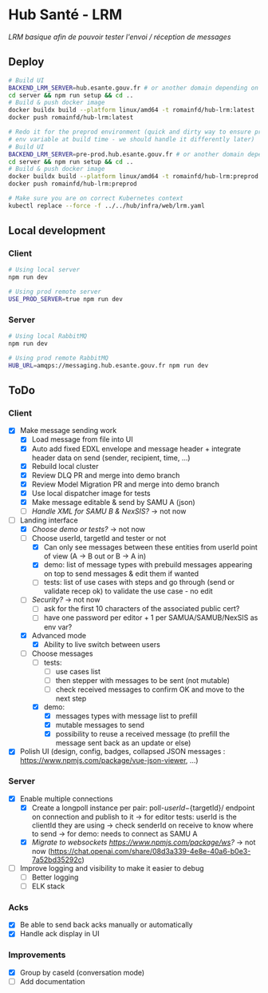 # Hub Santé - LRM
_LRM basique afin de pouvoir tester l'envoi / réception de messages_

## Deploy
```bash
# Build UI
BACKEND_LRM_SERVER=hub.esante.gouv.fr # or another domain depending on environment (must be explicit in the image tag), as we must pass it at nuxt build time
cd server && npm run setup && cd ..
# Build & push docker image
docker buildx build --platform linux/amd64 -t romainfd/hub-lrm:latest .
docker push romainfd/hub-lrm:latest

# Redo it for the preprod environment (quick and dirty way to ensure preprod and prod are built on the same codebase, even if we have to pass
# env variable at build time - we should handle it differently later)
# Build UI
BACKEND_LRM_SERVER=pre-prod.hub.esante.gouv.fr # or another domain depending on environment (must be explicit in the image tag), as we must pass it at nuxt build time
cd server && npm run setup && cd ..
# Build & push docker image
docker buildx build --platform linux/amd64 -t romainfd/hub-lrm:preprod .
docker push romainfd/hub-lrm:preprod

# Make sure you are on correct Kubernetes context
kubectl replace --force -f ../../hub/infra/web/lrm.yaml
```

## Local development
### Client
```bash
# Using local server
npm run dev

# Using prod remote server
USE_PROD_SERVER=true npm run dev
```

### Server
```bash
# Using local RabbitMQ
npm run dev

# Using prod remote RabbitMQ
HUB_URL=amqps://messaging.hub.esante.gouv.fr npm run dev
```

## ToDo
### Client
- [x] Make message sending work
  - [x] Load message from file into UI
  - [x] Auto add fixed EDXL envelope and message header + integrate header data on send (sender, recipient, time, ...)
  - [x] Rebuild local cluster
  - [x] Review DLQ PR and merge into demo branch
  - [x] Review Model Migration PR and merge into demo branch
  - [x] Use local dispatcher image for tests
  - [x] Make message editable & send by SAMU A (json)
  - [ ] _Handle XML for SAMU B & NexSIS?_ -> not now
- [ ] Landing interface
  - [x] _Choose demo or tests?_ -> not now
  - [ ] Choose userId, targetId and tester or not
    - [x] Can only see messages between these entities from userId point of view (A -> B out or B -> A in)
    - [x] demo: list of message types with prebuild messages appearing on top to send messages & edit them if wanted 
    - [ ] tests: list of use cases with steps and go through (send or validate recep ok) to validate the use case - no edit
  - [ ] _Security?_ -> not now
    - [ ] ask for the first 10 characters of the associated public cert?
    - [ ] have one password per editor + 1 per SAMUA/SAMUB/NexSIS as env var?
  - [x] Advanced mode
    - [x] Ability to live switch between users
  - [ ] Choose messages
    - [ ] tests: 
      - [ ] use cases list
      - [ ] then stepper with messages to be sent (not mutable)
      - [ ] check received messages to confirm OK and move to the next step
    - [x] demo: 
      - [x] messages types with message list to prefill
      - [x] mutable messages to send
      - [x] possibility to reuse a received message (to prefill the message sent back as an update or else)
- [x] Polish UI (design, config, badges, collapsed JSON messages : https://www.npmjs.com/package/vue-json-viewer, ...)

### Server
- [x] Enable multiple connections
    - [x] Create a longpoll instance per pair: poll-${userId}-${targetId}/ endpoint on connection and publish to it
      -> for editor tests: userId is the clientId they are using -> check senderId on receive to know where to send
      -> for demo: needs to connect as SAMU A
    - [x] _Migrate to websockets https://www.npmjs.com/package/ws?_ -> not now (https://chat.openai.com/share/08d3a339-4e8e-40a6-b0e3-7a52bd35292c)
- [ ] Improve logging and visibility to make it easier to debug
    - [ ] Better logging
    - [ ] ELK stack

### Acks
- [x] Be able to send back acks manually or automatically
- [x] Handle ack display in UI

### Improvements
- [x] Group by caseId (conversation mode)
- [ ] Add documentation
